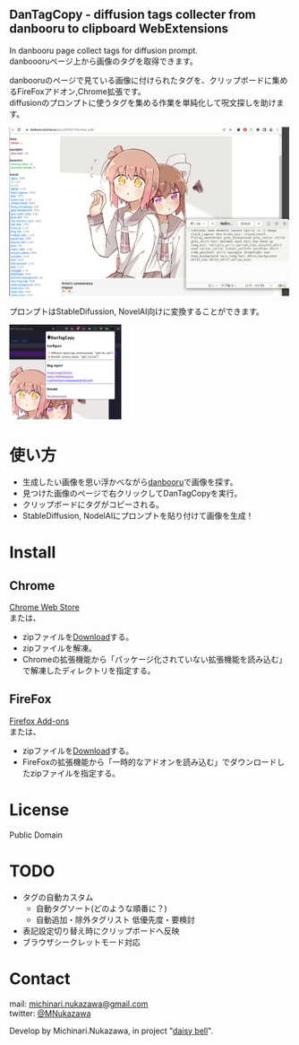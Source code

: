 DanTagCopy - diffusion tags collecter from danbooru to clipboard WebExtensions
----

In danbooru page collect tags for diffusion prompt.  
danboooruページ上から画像のタグを取得できます。  
  
danbooruのページで見ている画像に付けられたタグを、クリップボードに集めるFireFoxアドオン,Chrome拡張です。  
diffusionのプロンプトに使うタグを集める作業を単純化して呪文探しを助けます。  
  

<img src="docs/20221014_example.png" width="500">  

プロンプトはStableDifussion, NovelAI向けに変換することができます。  

<img src="docs/20221021_popup.png" width="200">  

# 使い方
- 生成したい画像を思い浮かべながら[danbooru][danbooru]で画像を探す。
- 見つけた画像のページで右クリックしてDanTagCopyを実行。
- クリップボードにタグがコピーされる。
- StableDiffusion, NodelAIにプロンプトを貼り付けて画像を生成！

# Install
## Chrome
[Chrome Web Store][chrome]  
または、  
- zipファイルを[Download][Download]する。  
- zipファイルを解凍。  
- Chromeの拡張機能から「パッケージ化されていない拡張機能を読み込む」で解凍したディレクトリを指定する。  
## FireFox
[Firefox Add-ons][firefox]  
または、  
- zipファイルを[Download][Download]する。  
- FireFoxの拡張機能から「一時的なアドオンを読み込む」でダウンロードしたzipファイルを指定する。  


# License
Public Domain  

# TODO
- タグの自動カスタム
  - 自動タグソート(どのような順番に？)
  - 自動追加・除外タグリスト
低優先度・要検討
- 表記設定切り替え時にクリップボードへ反映  
- ブラウザシークレットモード対応  

# Contact
mail: [michinari.nukazawa@gmail.com][mailto]  
twitter: [@MNukazawa][twitter]  

Develop by Michinari.Nukazawa, in project "[daisy bell][pixiv_booth_project_daisy_bell]".  

[chrome]: https://chrome.google.com/webstore/detail/dantagcopy/bnpbaljjkmiiglbgmbhkionpfkbnomlc
[firefox]: https://addons.mozilla.org/ja/firefox/addon/dantagcopy/
[danbooru]: https://danbooru.donmai.us/
[download]: https://github.com/MichinariNukazawa/DanTagCopy_diffusion_tags_clipboard_webextension/releases/
[pixiv_booth_project_daisy_bell]: https://daisy-bell.booth.pm/
[mailto]: mailto:michinari.nukazawa@gmail.com
[twitter]: https://twitter.com/MNukazawa
